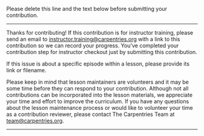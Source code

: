 Please delete this line and the text below before submitting your contribution.

---

Thanks for contributing! If this contribution is for instructor training, please send an email to instructor.training@carpentries.org with a link to this contribution so we can record your progress. You’ve completed your contribution step for instructor checkout just by submitting this contribution.  

If this issue is about a specific episode within a lesson, please provide its link or filename.

Please keep in mind that lesson maintainers are volunteers and it may be some time before they can respond to your contribution. Although not all contributions can be incorporated into the lesson materials, we appreciate your time and effort to improve the curriculum.  If you have any questions about the lesson maintenance process or would like to volunteer your time as a contribution reviewer, please contact The Carpentries Team at team@carpentries.org.  

---
